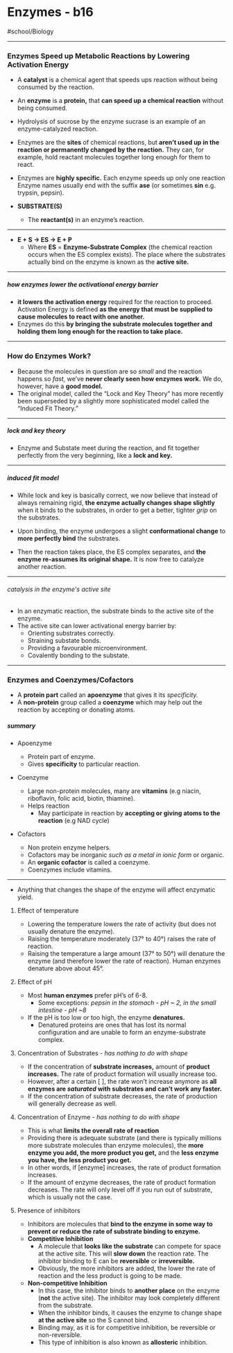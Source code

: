 # Enzymes - b16
#school/Biology
- - - -
### Enzymes Speed up Metabolic Reactions by Lowering Activation Energy
* A **catalyst** is a chemical agent that speeds ups reaction without being consumed by the reaction.
* An **enzyme** is a **protein,** that **can speed up a chemical reaction** without being consumed.
* Hydrolysis of sucrose by the enzyme sucrase is an example of an enzyme-catalyzed reaction.

* Enzymes are the **sites** of chemical reactions, but **aren’t used up in the reaction or permanently changed by the reaction.** They can, for example, hold reactant molecules together long enough for them to react.
* Enzymes are **highly specific.** Each enzyme speeds up only one reaction Enzyme names usually end with the suffix **ase** (or sometimes **sin** e.g. trypsin, pepsin).
* **SUBSTRATE(S)**
	* The **reactant(s)** in an enzyme’s reaction.
- - - -
* **E + S -> ES -> E + P**
	* Where **ES** = **Enzyme-Substrate Complex** (the chemical reaction occurs when the ES complex exists). The place where the substrates actually bind on the enzyme is known as the **active site.**
- - - -
##### how enzymes lower the activational energy barrier
* **it lowers the activation energy** required for the reaction to proceed. Activation Energy is defined **as the energy that must be supplied to cause molecules to react with one another.**
* Enzymes do this **by bringing the substrate molecules together and holding them long enough for the reaction to take place.**

- - - -
### How do Enzymes Work?
* Because the molecules in question are so _small_ and the reaction happens so _fast,_ we’ve **never clearly seen how enzymes work.** We do, however, have a **good model.**
* The original model, called the “Lock and Key Theory” has more recently been superseded by a slightly more sophisticated model called the “Induced Fit Theory.”
- - - -
##### lock and key theory
* Enzyme and Substate meet during the reaction, and fit together perfectly from the very beginning, like a **lock and key.**

- - - -
##### induced fit model
* While lock and key is basically correct, we now believe that instead of always remaining rigid, **the enzyme actually changes shape slightly** when it binds to the substrates, in order to get a better, tighter _grip_ on the substrates.


* Upon binding, the enzyme undergoes a slight **conformational change** to **more perfectly bind** the substrates.
* Then the reaction takes place, the ES complex separates, and **the enzyme re-assumes its original shape.** It is now free to catalyze another reaction.
- - - -
###### catalysis in the enzyme's active site
* In an enzymatic reaction, the substrate binds to the active site of the enzyme.
* The active site can lower activational energy barrier by:
	* Orienting substrates correctly.
	* Straining substate bonds.
	* Providing a favourable microenvironment.
	* Covalently bonding to the substate.

- - - -

### Enzymes and Coenzymes/Cofactors
* A **protein part** called an **apoenzyme** that gives it its _specificity._
* A **non-protein** group called a **coenzyme** which may help out the reaction by accepting or donating atoms.


##### summary
* Apoenzyme
	* Protein part of enzyme.
	* Gives **specificity** to particular reaction.

* Coenzyme
	* Large non-protein molecules, many are **vitamins** (e.g niacin, riboflavin, folic acid, biotin, thiamine).
	* Helps reaction
		* May participate in reaction by **accepting or giving atoms to the reaction** (e.g NAD cycle)

* Cofactors
	* Non protein enzyme helpers.
	* Cofactors may be inorganic _such as a metal in ionic form_ or organic.
	* An **organic cofactor** is called a coenzyme.
	* Coenzymes include vitamins.
- - - -
* Anything that changes the shape of the enzyme will affect enzymatic yield.

1. Effect of temperature
	* Lowering the temperature lowers the rate of activity (but does not usually denature the enzyme).
	* Raising the temperature moderately (37° to 40°) raises the rate of reaction.
	* Raising the temperature a large amount (37° to 50°) will denature the enzyme (and therefore lower the rate of reaction). Human enzymes denature above about 45°.
2. Effect of pH
	* Most **human enzymes** prefer pH’s of 6-8.
		* Some exceptions: _pepsin in the stomach - pH ~ 2, in the small intestine - pH ~8_
	* If the pH is too low or too high, the enzyme **denatures.**
		* Denatured proteins are ones that has lost its normal configuration and are unable to form an enzyme-substrate complex.

3. Concentration of Substrates - _has nothing to do with shape_
	* If the concentration of **substrate increases,** amount of **product increases.** The rate of product formation will usually increase too.
	* However, after a certain [ ], the rate won’t increase anymore as **all enzymes are _saturated_ with substrates and can’t work any faster.**
	* If the concentration of substrate decreases, the rate of production will generally decrease as well.
4. Concentration of Enzyme - _has nothing to do with shape_
	* This is what **limits the overall rate of reaction**
	* Providing there is adequate substrate (and there is typically millions more substrate molecules than enzyme molecules), the **more enzyme you add, the more product you get,** and the **less enzyme you have, the less product you get.**
	* In other words, if [enzyme] increases, the rate of product formation increases.
	* If the amount of enzyme decreases, the rate of product formation decreases. The rate will only level off if you run out of substrate, which is usually not the case.
5. Presence of inhibitors
	* Inhibitors are molecules that **bind to the enzyme in some way to prevent or reduce the rate of substrate binding to enzyme.**
	* **Competitive Inhibition**
		* A molecule that **looks like the substrate** can compete for space at the active site. This will **slow down** the reaction rate. The inhibitor binding to E can be **reversible** or **irreversible.**
		* Obviously, the more inhibitors are added, the lower the rate of reaction and the less product is going to be made.
	* **Non-competitive Inhibition**
		* In this case, the inhibitor binds to **another place** on the enzyme (**not** the active site). The inhibitor may look completely different from the substrate.
		* When the inhibitor binds, it causes the enzyme to change shape **at the active site** so the S cannot bind.
		* Binding may, as it is for competitive inhibition, be reversible or non-reversible.
		* This type of inhibition is also known as **allosteric** inhibition.
